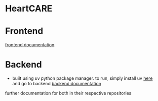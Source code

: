 # HeartCARE

# Frontend
[frontend documentation](/app/frontend/README.md)
# Backend
- built using uv python package manager. to run, simply install uv [here](https://docs.astral.sh/uv/getting-started/installation/#standalone-installer) and go to backend
[backend documentation](/app/backend/README.md)  

further documentation for both in their respective repositories
